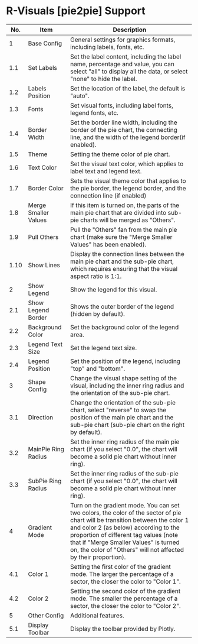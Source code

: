 # R-Visuals [pie2pie] Support
| No. | Item | Description |  
| --- | --- | --- |
|  1 | Base Config | General settings for graphics formats, including labels, fonts, etc.
|  1.1 | Set Labels | Set the label content, including the label name, percentage and value, you can select "all" to display all the data, or select "none" to hide the label.
|  1.2 | Labels Position | Set the location of the label, the default is "auto".
|  1.3 | Fonts | Set visual fonts, including label fonts, legend fonts, etc.
|  1.4 | Border Width | Set the border line width, including the border of the pie chart, the connecting line, and the width of the legend border(if enabled).
|  1.5 | Theme | Setting the theme color of pie chart.
|  1.6 | Text Color | Set the visual text color, which applies to label text and legend text.
|  1.7 | Border Color | Sets the visual theme color that applies to the pie border, the legend border, and the connection line (if enabled)
|  1.8 | Merge Smaller Values | If this item is turned on, the parts of the main pie chart that are divided into sub-pie charts will be merged as "Others".
|  1.9 | Pull Others | Pull the "Others" fan from the main pie chart (make sure the "Merge Smaller Values" has been enabled).
|  1.10 | Show Lines | Display the connection lines between the main pie chart and the sub-pie chart, which requires ensuring that the visual aspect ratio is 1:1.
|  2 | Show Legend | Show the legend for this visual.
|  2.1 | Show Legend Border | Shows the outer border of the legend (hidden by default).
|  2.2 | Background Color | Set the background color of the legend area.
|  2.3 | Legend Text Size | Set the legend text size.
|  2.4 | Legend Position | Set the position of the legend, including "top" and "bottom".
|  3 | Shape Config | Change the visual shape setting of the visual, including the inner ring radius and the orientation of the sub-pie chart.
|  3.1 | Direction | Change the orientation of the sub-pie chart, select "reverse" to swap the position of the main pie chart and the sub-pie chart (sub-pie chart on the right by default).
|  3.2 | MainPie Ring Radius | Set the inner ring radius of the main pie chart (if you select "0.0", the chart will become a solid pie chart without inner ring).
|  3.3 | SubPie Ring Radius | Set the inner ring radius of the sub-pie chart (if you select "0.0", the chart will become a solid pie chart without inner ring).
|  4 | Gradient Mode | Turn on the gradient mode. You can set two colors, the color of the sector of pie chart will be transition between the color 1 and color 2 (as below) according to the proportion of different tag values (note that if "Merge Smaller Values" is turned on, the color of "Others" will not affected by their proportion).
|  4.1 | Color 1 | Setting the first color of the gradient mode. The larger the percentage of a sector, the closer the color to "Color 1".
|  4.2 | Color 2 | Setting the second color of the gradient mode. The smaller the percentage of a sector, the closer the color to "Color 2".
|  5 | Other Config | Additional features.
|  5.1 | Display Toolbar | Display the toolbar provided by Plotly.

